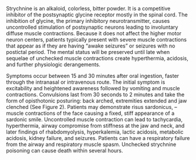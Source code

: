 Strychnine is an alkaloid, colorless, bitter powder. It is a competitive inhibitor of the postsynaptic glycine receptor mostly in the spinal cord. The inhibition of glycine, the primary inhibitory neurotransmitter, causes uncontrolled stimulation of postsynaptic neurons leading to involuntary diffuse muscle contractions. Because it does not affect the higher motor neuron centers, patients typically present with severe muscle contractions that appear as if they are having “awake seizures” or seizures with no postictal period. The mental status will be preserved until late when sequelae of unchecked muscle contractions create hyperthermia, acidosis, and further physiologic derangements.

Symptoms occur between 15 and 30 minutes after oral ingestion, faster through the intranasal or intravenous route. The initial symptom is excitability and heightened awareness followed by vomiting and muscle contractions. Convulsions last from 30 seconds to 2 minutes and take the form of opisthotonic posturing: back arched, extremities extended and jaw clenched (See Figure 2). Patients may demonstrate risus sardonicus, –muscle contractions of the face causing a fixed, stiff appearance of a sardonic smile. Uncontrolled muscle contraction can lead to tachycardia, hyperthermia, airway compromise from stiffness at the jaw and neck, and later findings of rhabdomyolysis, hyperkalemia, lactic acidosis, metabolic acidosis, kidney failure, and seizures. Patients can have a respiratory failure from the airway and respiratory muscle spasm. Unchecked strychnine poisoning can cause death within several hours.